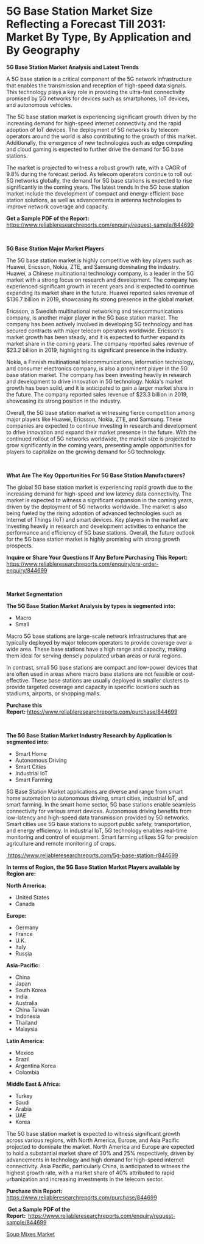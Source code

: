 <p><h1>5G Base Station Market Size Reflecting a Forecast Till 2031: Market By Type, By Application and By Geography</h1></p><p><strong>5G Base Station Market Analysis and Latest Trends</strong></p>
<p><p>A 5G base station is a critical component of the 5G network infrastructure that enables the transmission and reception of high-speed data signals. This technology plays a key role in providing the ultra-fast connectivity promised by 5G networks for devices such as smartphones, IoT devices, and autonomous vehicles.</p><p>The 5G base station market is experiencing significant growth driven by the increasing demand for high-speed internet connectivity and the rapid adoption of IoT devices. The deployment of 5G networks by telecom operators around the world is also contributing to the growth of this market. Additionally, the emergence of new technologies such as edge computing and cloud gaming is expected to further drive the demand for 5G base stations.</p><p>The market is projected to witness a robust growth rate, with a CAGR of 9.8% during the forecast period. As telecom operators continue to roll out 5G networks globally, the demand for 5G base stations is expected to rise significantly in the coming years. The latest trends in the 5G base station market include the development of compact and energy-efficient base station solutions, as well as advancements in antenna technologies to improve network coverage and capacity.</p></p>
<p><strong>Get a Sample PDF of the Report:&nbsp;</strong> <a href="https://www.reliableresearchreports.com/enquiry/request-sample/844699">https://www.reliableresearchreports.com/enquiry/request-sample/844699</a></p>
<p>&nbsp;</p>
<p><strong>5G Base Station Major Market Players</strong></p>
<p><p>The 5G base station market is highly competitive with key players such as Huawei, Ericsson, Nokia, ZTE, and Samsung dominating the industry. Huawei, a Chinese multinational technology company, is a leader in the 5G market with a strong focus on research and development. The company has experienced significant growth in recent years and is expected to continue expanding its market share in the future. Huawei reported sales revenue of $136.7 billion in 2019, showcasing its strong presence in the global market.</p><p>Ericsson, a Swedish multinational networking and telecommunications company, is another major player in the 5G base station market. The company has been actively involved in developing 5G technology and has secured contracts with major telecom operators worldwide. Ericsson's market growth has been steady, and it is expected to further expand its market share in the coming years. The company reported sales revenue of $23.2 billion in 2019, highlighting its significant presence in the industry.</p><p>Nokia, a Finnish multinational telecommunications, information technology, and consumer electronics company, is also a prominent player in the 5G base station market. The company has been investing heavily in research and development to drive innovation in 5G technology. Nokia's market growth has been solid, and it is anticipated to gain a larger market share in the future. The company reported sales revenue of $23.3 billion in 2019, showcasing its strong position in the industry.</p><p>Overall, the 5G base station market is witnessing fierce competition among major players like Huawei, Ericsson, Nokia, ZTE, and Samsung. These companies are expected to continue investing in research and development to drive innovation and expand their market presence in the future. With the continued rollout of 5G networks worldwide, the market size is projected to grow significantly in the coming years, presenting ample opportunities for players to capitalize on the growing demand for 5G technology.</p></p>
<p>&nbsp;</p>
<p><strong>What Are The Key Opportunities For 5G Base Station Manufacturers?</strong></p>
<p><p>The global 5G base station market is experiencing rapid growth due to the increasing demand for high-speed and low latency data connectivity. The market is expected to witness a significant expansion in the coming years, driven by the deployment of 5G networks worldwide. The market is also being fueled by the rising adoption of advanced technologies such as Internet of Things (IoT) and smart devices. Key players in the market are investing heavily in research and development activities to enhance the performance and efficiency of 5G base stations. Overall, the future outlook for the 5G base station market is highly promising with strong growth prospects.</p></p>
<p><strong>Inquire or Share Your Questions If Any Before Purchasing This Report:</strong> <a href="https://www.reliableresearchreports.com/enquiry/pre-order-enquiry/844699">https://www.reliableresearchreports.com/enquiry/pre-order-enquiry/844699</a></p>
<p>&nbsp;</p>
<p><strong>Market Segmentation</strong></p>
<p><strong>The 5G Base Station Market Analysis by types is segmented into:</strong></p>
<p><ul><li>Macro</li><li>Small</li></ul></p>
<p><p>Macro 5G base stations are large-scale network infrastructures that are typically deployed by major telecom operators to provide coverage over a wide area. These base stations have a high range and capacity, making them ideal for serving densely populated urban areas or rural regions. </p><p>In contrast, small 5G base stations are compact and low-power devices that are often used in areas where macro base stations are not feasible or cost-effective. These base stations are usually deployed in smaller clusters to provide targeted coverage and capacity in specific locations such as stadiums, airports, or shopping malls.</p></p>
<p><strong>Purchase this Report:&nbsp;</strong><a href="https://www.reliableresearchreports.com/purchase/844699">https://www.reliableresearchreports.com/purchase/844699</a></p>
<p>&nbsp;</p>
<p><strong>The 5G Base Station Market Industry Research by Application is segmented into:</strong></p>
<p><ul><li>Smart Home</li><li>Autonomous Driving</li><li>Smart Cities</li><li>Industrial IoT</li><li>Smart Farming</li></ul></p>
<p><p>5G Base Station Market applications are diverse and range from smart home automation to autonomous driving, smart cities, industrial IoT, and smart farming. In the smart home sector, 5G base stations enable seamless connectivity for various smart devices. Autonomous driving benefits from low-latency and high-speed data transmission provided by 5G networks. Smart cities use 5G base stations to support public safety, transportation, and energy efficiency. In industrial IoT, 5G technology enables real-time monitoring and control of equipment. Smart farming utilizes 5G for precision agriculture and remote monitoring of crops.</p></p>
<p><a href="https://www.reliableresearchreports.com/5g-base-station-r844699">&nbsp;https://www.reliableresearchreports.com/5g-base-station-r844699</a></p>
<p><strong>In terms of Region, the 5G Base Station Market Players available by Region are:</strong></p>
<p>
    <p> <strong> North America: </strong>
        <ul>
            <li>United States</li>
            <li>Canada</li>
        </ul>
        </p> 
    <p> <strong> Europe: </strong>
        <ul>
            <li>Germany</li>
            <li>France</li>
            <li>U.K.</li>
            <li>Italy</li>
            <li>Russia</li>
        </ul>
        </p> 
    <p> <strong> Asia-Pacific: </strong>
        <ul>
            <li>China</li>
            <li>Japan</li>
            <li>South Korea</li>
            <li>India</li>
            <li>Australia</li>
            <li>China Taiwan</li>
            <li>Indonesia</li>
            <li>Thailand</li>
            <li>Malaysia</li>
        </ul>
        </p> 
    <p> <strong> Latin America: </strong>
        <ul>
            <li>Mexico</li>
            <li>Brazil</li>
            <li>Argentina Korea</li>
            <li>Colombia</li>
        </ul>
        </p> 
    <p> <strong> Middle East & Africa: </strong>
        <ul>
            <li>Turkey</li>
            <li>Saudi</li>
            <li>Arabia</li>
            <li>UAE</li>
            <li>Korea</li>
        </ul>
    </p>
    </p>
<p><p>The 5G base station market is expected to witness significant growth across various regions, with North America, Europe, and Asia Pacific projected to dominate the market. North America and Europe are expected to hold a substantial market share of 30% and 25% respectively, driven by advancements in technology and high demand for high-speed internet connectivity. Asia Pacific, particularly China, is anticipated to witness the highest growth rate, with a market share of 40% attributed to rapid urbanization and increasing investments in the telecom sector.</p></p>
<p><strong>Purchase this Report: </strong><a href="https://www.reliableresearchreports.com/purchase/844699">https://www.reliableresearchreports.com/purchase/844699</a></p>
<p>&nbsp;<strong>Get a Sample PDF of the Report:&nbsp;&nbsp;</strong><a href="https://www.reliableresearchreports.com/enquiry/request-sample/844699">https://www.reliableresearchreports.com/enquiry/request-sample/844699</a></p>
<p><strong></strong></p>
<p><p><a href="https://boundless-drawbridge-702.notion.site/Soup-Mixes-Market-The-Key-To-Successful-Business-Strategy-Forecast-Till-2031-b3d4717fb43a43fe8cc99ec995d27cc2">Soup Mixes Market</a></p></p>